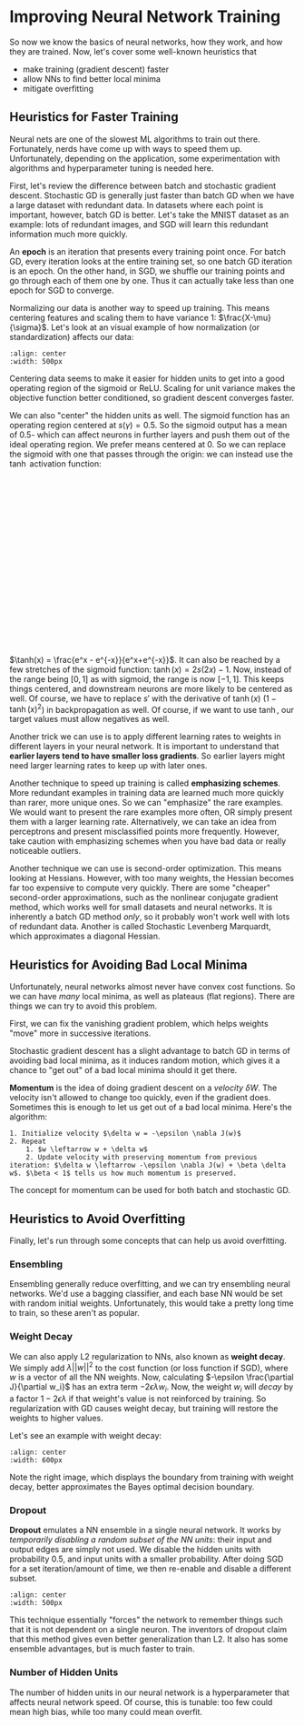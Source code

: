 Improving Neural Network Training
======================================

So now we know the basics of neural networks, how they work, and how they are trained. Now, let's cover some well-known heuristics that
- make training (gradient descent) faster
- allow NNs to find better local minima
- mitigate overfitting

## Heuristics for Faster Training

Neural nets are one of the slowest ML algorithms to train out there. Fortunately, nerds have come up with ways to speed them up. Unfortunately, depending on the application, some experimentation with algorithms and hyperparameter tuning is needed here.

First, let's review the difference between batch and stochastic gradient descent. Stochastic GD is generally just faster than batch GD when we have a large dataset with redundant data. In datasets where each point is important, however, batch GD is better. Let's take the MNIST dataset as an example: lots of redundant images, and SGD will learn this redundant information much more quickly.

An __epoch__ is an iteration that presents every training point once. For batch GD, every iteration looks at the entire training set, so one batch GD iteration is an epoch. On the other hand, in SGD, we shuffle our training points and go through each of them one by one. Thus it can actually take less than one epoch for SGD to converge. 

Normalizing our data is another way to speed up training. This means centering features and scaling them to have variance 1:  $\frac{X-\mu}{\sigma}$. Let's look at an visual example of how normalization (or standardization) affects our data:

```{image} pictures/normalize.png
:align: center
:width: 500px
```

Centering data seems to make it easier for hidden units to get into a good operating region of the sigmoid or ReLU. Scaling for unit variance makes the objective function better conditioned, so gradient descent converges faster.

<!-- TODO: Explain zigzag diagram -->

We can also "center" the hidden units as well. The sigmoid function has an operating region centered at $s(\gamma) = 0.5$. So the sigmoid output has a mean of 0.5- which can affect neurons in further layers and push them out of the ideal operating region. We prefer means centered at 0. So we can replace the sigmoid with one that passes through the origin: we can instead use the $\tanh$ activation function:

<center>
  <script src="https://www.desmos.com/api/v1.6/calculator.js?apiKey=dcb31709b452b1cf9dc26972add0fda6"></script>
  <div id="calculator" style="width: 300px; height: 300px; text-align: center;"></div>
  <script>
    var elt = document.getElementById('calculator');
    var calculator = Desmos.GraphingCalculator(elt, {expressions:false});
    calculator.setExpression({ id: 'graph1', latex: 'y = \\tanh x' });
  </script>
</center>

$\tanh(x) = \frac{e^x - e^{-x}}{e^x+e^{-x}}$. It can also be reached by a few stretches of the sigmoid function: $\tanh(x) = 2s(2x)-1$. Now, instead of the range being $[0,1]$ as with sigmoid, the range is now $[-1,1]$. This keeps things centered, and downstream neurons are more likely to be centered as well. Of course, we have to replace $s'$ with the derivative of $\tanh(x)$ ($1-\tanh(x)^2$) in backpropagation as well. Of course, if we want to use $\tanh$, our target values must allow negatives as well.

Another trick we can use is to apply different learning rates to weights in different layers in your neural network. It is important to understand that __earlier layers tend to have smaller loss gradients__. So earlier layers might need larger learning rates to keep up with later ones. 

Another technique to speed up training is called __emphasizing schemes__. More redundant examples in training data are learned much more quickly than rarer, more unique ones. So we can "emphasize" the rare examples. We would want to present the rare examples more often, OR simply present them with a larger learning rate. Alternatively, we can take an idea from perceptrons and present misclassified points more frequently. However, take caution with emphasizing schemes when you have bad data or really noticeable outliers.

Another technique we can use is second-order optimization. This means looking at Hessians. However, with too many weights, the Hessian becomes far too expensive to compute very quickly. There are some "cheaper" second-order approximations, such as the nonlinear conjugate gradient method, which works well for small datasets and neural networks. It is inherently a batch GD method _only_, so it probably won't work well with lots of redundant data. Another is called Stochastic Levenberg Marquardt, which approximates a diagonal Hessian.

## Heuristics for Avoiding Bad Local Minima

Unfortunately, neural networks almost never have convex cost functions. So we can have _many_ local minima, as well as plateaus (flat regions). There are things we can try to avoid this problem.

First, we can fix the vanishing gradient problem, which helps weights "move" more in successive iterations. 

Stochastic gradient descent has a slight advantage to batch GD in terms of avoiding bad local minima, as it induces random motion, which gives it a chance to "get out" of a bad local minima should it get there.      

__Momentum__ is the idea of doing gradient descent on a _velocity_ $\delta W$. The velocity isn't allowed to change too quickly, even if the gradient does. Sometimes this is enough to let us get out of a bad local minima. Here's the algorithm:

```{prf:algorithm} Gradient Descent, Momentum
1. Initialize velocity $\delta w = -\epsilon \nabla J(w)$ 
2. Repeat
    1. $w \leftarrow w + \delta w$
    2. Update velocity with preserving momentum from previous iteration: $\delta w \leftarrow -\epsilon \nabla J(w) + \beta \delta w$. $\beta < 1$ tells us how much momentum is preserved. 
```

The concept for momentum can be used for both batch and stochastic GD. 

## Heuristics to Avoid Overfitting

Finally, let's run through some concepts that can help us avoid overfitting.

### Ensembling

Ensembling generally reduce overfitting, and we can try ensembling neural networks. We'd use a bagging classifier, and each base NN would be set with random initial weights. Unfortunately, this would take a pretty long time to train, so these aren't as popular. 

### Weight Decay

We can also apply L2 regularization to NNs, also known as __weight decay__. We simply add $\lambda||w||^2$ to the cost function (or loss function if SGD), where $w$ is a vector of all the NN weights. Now, calculating $-\epsilon \frac{\partial J}{\partial w_i}$ has an extra term $-2\epsilon \lambda w_i$. Now, the weight $w_i$ will _decay_ by a factor $1-2\epsilon \lambda$ if that weight's value is not reinforced by training. So regularization with GD causes weight decay, but training will restore the weights to higher values.

Let's see an example with weight decay: 

```{image} pictures/weightdecay.png
:align: center
:width: 600px
```

Note the right image, which displays the boundary from training with weight decay, better approximates the Bayes optimal decision boundary. 

### Dropout

__Dropout__ emulates a NN ensemble in a single neural network. It works by _temporarily disabling a random subset of the NN units_: their input and output edges are simply not used. We disable the hidden units with probability 0.5, and input units with a smaller probability. After doing SGD for a set iteration/amount of time, we then re-enable and disable a different subset. 

```{image} pictures/dropout.png
:align: center
:width: 500px
```

This technique essentially "forces" the network to remember things such that it is not dependent on a single neuron. The inventors of dropout claim that this method gives even better generalization than L2. It also has some ensemble advantages, but is much faster to train. 

### Number of Hidden Units

The number of hidden units in our neural network is a hyperparameter that affects neural network speed. Of course, this is tunable: too few could mean high bias, while too many could mean overfit. 

<div id="Question1" class="MCQ">
</div>